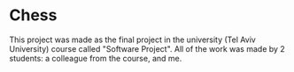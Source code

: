 # Chess

This project was made as the final project in the university (Tel Aviv University) course called "Software Project".
All of the work was made by 2 students: a colleague from the course, and me.
